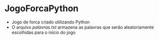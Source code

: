 # JogoForcaPython
* Jogo de forca criado utilizando Python
* O arquivo *palavras.txt* armazena as palavras que serão aleatoriamente escolhidas para o início do jogo
